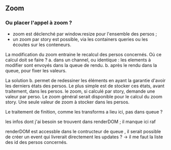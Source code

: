 ## Zoom

### Ou placer l'appel à zoom ?

- zoom est déclenché par window.resize pour l'ensemble des persos ;
- un zoom par story est possible, via les containers queries ou les écoutes sur les conteneurs.

La modification du zoom entraine le recalcul des persos concernés.
Où ce calcul doit se faire ?
a. dans un channel, ou identique : les elements à modifier sont envoyés dans la queue de rendu.
b. après le rendu dans la queue, pour fixer les valeurs.

La solution b. permet de redessiner les éléments en ayant la garantie d'avoir les derniers états des persos.
Le plus simple est de stocker ces états, avant traitement, dans les persos.
le zoom, si calculé par story, demande une valeur par perso.
Le zoom général serait disponible pour le calcul du zoom story.
Une seule valeur de zoom à stocker dans les persos.

Le traitement de finition, comme les transforms a lieu ici, pas dans queue ?

les infos dont j'ai besoin se trouvent dans renderDOM ; il manque ici raf

renderDOM est accessble dans le contructeur de queue , il serait possible de créer un event qui livrerait directement les updates ?
-> il me faut la liste des id des persos concernés.
